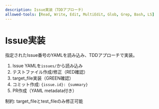 ```yaml
---
description: Issue実装（TDDアプローチ）
allowed-tools: [Read, Write, Edit, MultiEdit, Glob, Grep, Bash, LS]
---
```


# Issue実装

指定されたIssue番号のYAMLを読み込み、TDDアプローチで実装。

1. Issue YAMLを`issues/`から読み込み
2. テストファイル作成/修正（RED確認）
3. target_file実装（GREEN確認）
4. コミット作成: `{issue.id}: {summary}`
5. PR作成（YAML metadata付き）

制約: target_fileとtest_fileのみ修正可能